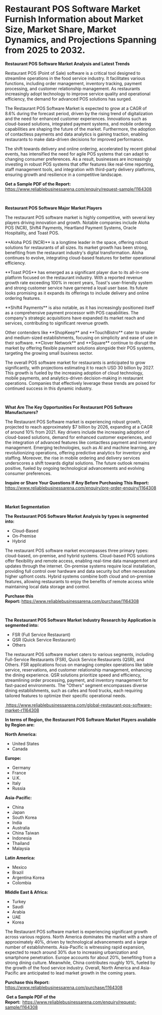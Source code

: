 <p><h1>Restaurant POS Software Market Furnish Information about Market Size, Market Share, Market Dynamics, and Projections Spanning from 2025 to 2032.</h1></p><p><strong>Restaurant POS Software Market Analysis and Latest Trends</strong></p>
<p><p>Restaurant POS (Point of Sale) software is a critical tool designed to streamline operations in the food service industry. It facilitates various functions, including order management, inventory tracking, payment processing, and customer relationship management. As restaurants increasingly adopt technology to improve service quality and operational efficiency, the demand for advanced POS solutions has surged.</p><p>The Restaurant POS Software Market is expected to grow at a CAGR of 8.6% during the forecast period, driven by the rising trend of digitalization and the need for enhanced customer experiences. Innovations such as cloud-based solutions, integrated payment systems, and mobile ordering capabilities are shaping the future of the market. Furthermore, the adoption of contactless payments and data analytics is gaining traction, enabling restaurants to make data-driven decisions for improved performance.</p><p>The shift towards delivery and online ordering, accelerated by recent global events, has intensified the need for agile POS systems that can adapt to changing consumer preferences. As a result, businesses are increasingly investing in robust POS systems that offer features like real-time reporting, staff management tools, and integration with third-party delivery platforms, ensuring growth and resilience in a competitive landscape.</p></p>
<p><strong>Get a Sample PDF of the Report:&nbsp;</strong> <a href="https://www.reliablebusinessarena.com/enquiry/request-sample/1164308?utm_campaign=3061&utm_medium=2&utm_source=Github&utm_content=ia&utm_term=20042025&utm_id=restaurant-pos-software">https://www.reliablebusinessarena.com/enquiry/request-sample/1164308</a></p>
<p>&nbsp;</p>
<p><strong>Restaurant POS Software Major Market Players</strong></p>
<p><p>The restaurant POS software market is highly competitive, with several key players driving innovation and growth. Notable companies include Aloha POS (NCR), Shift4 Payments, Heartland Payment Systems, Oracle Hospitality, and Toast POS.</p><p>**Aloha POS (NCR)** is a longtime leader in the space, offering robust solutions for restaurants of all sizes. Its market growth has been strong, benefiting from the restaurant industry's digital transformation. Aloha continues to evolve, integrating cloud-based features for better operational efficiency.</p><p>**Toast POS** has emerged as a significant player due to its all-in-one platform focused on the restaurant industry. With a reported revenue growth rate exceeding 100% in recent years, Toast's user-friendly system and strong customer service have garnered a loyal user base. Its future looks promising as it expands its offerings to include delivery and online ordering features.</p><p>**Shift4 Payments** is also notable, as it has increasingly positioned itself as a comprehensive payment processor with POS capabilities. The company's strategic acquisitions have expanded its market reach and services, contributing to significant revenue growth.</p><p>Other contenders like **ShopKeep** and **TouchBistro** cater to smaller and medium-sized establishments, focusing on simplicity and ease of use in their software. **Clover Network** and **Square** continue to disrupt the market by offering flexible payment solutions alongside their POS systems, targeting the growing small business sector.</p><p>The overall POS software market for restaurants is anticipated to grow significantly, with projections estimating it to reach USD 30 billion by 2027. This growth is fueled by the increasing adoption of cloud technology, mobile payments, and analytics-driven decision-making in restaurant operations. Companies that effectively leverage these trends are poised for continued success in this dynamic industry.</p></p>
<p>&nbsp;</p>
<p><strong>What Are The Key Opportunities For Restaurant POS Software Manufacturers?</strong></p>
<p><p>The Restaurant POS Software market is experiencing robust growth, projected to reach approximately $7 billion by 2026, expanding at a CAGR of around 10% from 2021. Key drivers include the increasing adoption of cloud-based solutions, demand for enhanced customer experiences, and the integration of advanced features like contactless payment and inventory management. Emerging technologies, such as AI and machine learning, are revolutionizing operations, offering predictive analytics for inventory and staffing. Moreover, the rise in mobile ordering and delivery services underscores a shift towards digital solutions. The future outlook remains positive, fueled by ongoing technological advancements and evolving consumer preferences.</p></p>
<p><strong>Inquire or Share Your Questions If Any Before Purchasing This Report:</strong> <a href="https://www.reliablebusinessarena.com/enquiry/pre-order-enquiry/1164308?utm_campaign=3061&utm_medium=2&utm_source=Github&utm_content=ia&utm_term=20042025&utm_id=restaurant-pos-software">https://www.reliablebusinessarena.com/enquiry/pre-order-enquiry/1164308</a></p>
<p>&nbsp;</p>
<p><strong>Market Segmentation</strong></p>
<p><strong>The Restaurant POS Software Market Analysis by types is segmented into:</strong></p>
<p><ul><li>Cloud-Based</li><li>On-Premise</li><li>Hybrid</li></ul></p>
<p><p>The restaurant POS software market encompasses three primary types: cloud-based, on-premise, and hybrid systems. Cloud-based POS solutions offer flexibility and remote access, enabling real-time data management and updates through the internet. On-premise systems require local installation, providing full control over hardware and data security but often necessitate higher upfront costs. Hybrid systems combine both cloud and on-premise features, allowing restaurants to enjoy the benefits of remote access while maintaining local data storage and control.</p></p>
<p><strong>Purchase this Report:&nbsp;</strong><a href="https://www.reliablebusinessarena.com/purchase/1164308?utm_campaign=3061&utm_medium=2&utm_source=Github&utm_content=ia&utm_term=20042025&utm_id=restaurant-pos-software">https://www.reliablebusinessarena.com/purchase/1164308</a></p>
<p>&nbsp;</p>
<p><strong>The Restaurant POS Software Market Industry Research by Application is segmented into:</strong></p>
<p><ul><li>FSR (Full Service Restaurant)</li><li>QSR (Quick Service Restaurant)</li><li>Others</li></ul></p>
<p><p>The restaurant POS software market caters to various segments, including Full-Service Restaurants (FSR), Quick Service Restaurants (QSR), and Others. FSR applications focus on managing complex operations like table service, reservations, and customer relationship management, enhancing the dining experience. QSR solutions prioritize speed and efficiency, streamlining order processing, payment, and inventory management for fast-paced environments. The "Others" segment encompasses diverse dining establishments, such as cafes and food trucks, each requiring tailored features to optimize their specific operational needs.</p></p>
<p><a href="https://www.reliablebusinessarena.com/global-restaurant-pos-software-market-r1164308?utm_campaign=3061&utm_medium=2&utm_source=Github&utm_content=ia&utm_term=20042025&utm_id=restaurant-pos-software">&nbsp;https://www.reliablebusinessarena.com/global-restaurant-pos-software-market-r1164308</a></p>
<p><strong>In terms of Region, the Restaurant POS Software Market Players available by Region are:</strong></p>
<p>
    <p> <strong> North America: </strong>
        <ul>
            <li>United States</li>
            <li>Canada</li>
        </ul>
        </p> 
    <p> <strong> Europe: </strong>
        <ul>
            <li>Germany</li>
            <li>France</li>
            <li>U.K.</li>
            <li>Italy</li>
            <li>Russia</li>
        </ul>
        </p> 
    <p> <strong> Asia-Pacific: </strong>
        <ul>
            <li>China</li>
            <li>Japan</li>
            <li>South Korea</li>
            <li>India</li>
            <li>Australia</li>
            <li>China Taiwan</li>
            <li>Indonesia</li>
            <li>Thailand</li>
            <li>Malaysia</li>
        </ul>
        </p> 
    <p> <strong> Latin America: </strong>
        <ul>
            <li>Mexico</li>
            <li>Brazil</li>
            <li>Argentina Korea</li>
            <li>Colombia</li>
        </ul>
        </p> 
    <p> <strong> Middle East & Africa: </strong>
        <ul>
            <li>Turkey</li>
            <li>Saudi</li>
            <li>Arabia</li>
            <li>UAE</li>
            <li>Korea</li>
        </ul>
    </p>
    </p>
<p><p>The Restaurant POS software market is experiencing significant growth across various regions. North America dominates the market with a share of approximately 40%, driven by technological advancements and a large number of establishments. Asia-Pacific is witnessing rapid expansion, expected to reach around 30% due to increasing urbanization and smartphone penetration. Europe accounts for about 20%, benefiting from a strong dining culture. Meanwhile, China contributes roughly 10%, fueled by the growth of the food service industry. Overall, North America and Asia-Pacific are anticipated to lead market growth in the coming years.</p></p>
<p><strong>Purchase this Report: </strong><a href="https://www.reliablebusinessarena.com/purchase/1164308?utm_campaign=3061&utm_medium=2&utm_source=Github&utm_content=ia&utm_term=20042025&utm_id=restaurant-pos-software">https://www.reliablebusinessarena.com/purchase/1164308</a></p>
<p>&nbsp;<strong>Get a Sample PDF of the Report:&nbsp;&nbsp;</strong><a href="https://www.reliablebusinessarena.com/enquiry/request-sample/1164308?utm_campaign=3061&utm_medium=2&utm_source=Github&utm_content=ia&utm_term=20042025&utm_id=restaurant-pos-software">https://www.reliablebusinessarena.com/enquiry/request-sample/1164308</a></p>
<p><strong></strong></p>
<p><p></p><p></p><p></p></p>